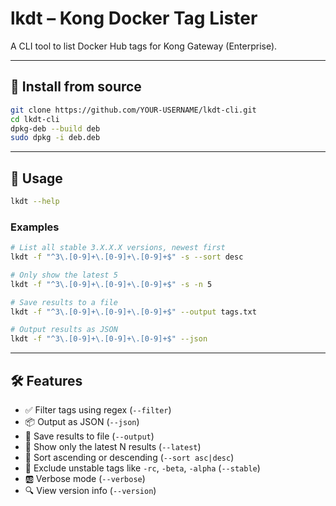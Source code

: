 # lkdt – Kong Docker Tag Lister

A CLI tool to list Docker Hub tags for Kong Gateway (Enterprise).

---

## 📆 Install from source

```bash
git clone https://github.com/YOUR-USERNAME/lkdt-cli.git
cd lkdt-cli
dpkg-deb --build deb
sudo dpkg -i deb.deb
```

---

## 🚀 Usage

```bash
lkdt --help
```

### Examples

```bash
# List all stable 3.X.X.X versions, newest first
lkdt -f "^3\.[0-9]+\.[0-9]+\.[0-9]+$" -s --sort desc

# Only show the latest 5
lkdt -f "^3\.[0-9]+\.[0-9]+\.[0-9]+$" -s -n 5

# Save results to a file
lkdt -f "^3\.[0-9]+\.[0-9]+\.[0-9]+$" --output tags.txt

# Output results as JSON
lkdt -f "^3\.[0-9]+\.[0-9]+\.[0-9]+$" --json
```

---

## 🛠️ Features

- ✅ Filter tags using regex (`--filter`)
- 📦 Output as JSON (`--json`)
- 📎 Save results to file (`--output`)
- 🔢 Show only the latest N results (`--latest`)
- 🔁 Sort ascending or descending (`--sort asc|desc`)
- 🚫 Exclude unstable tags like `-rc`, `-beta`, `-alpha` (`--stable`)
- 🆎 Verbose mode (`--verbose`)
- 🔍 View version info (`--version`)

